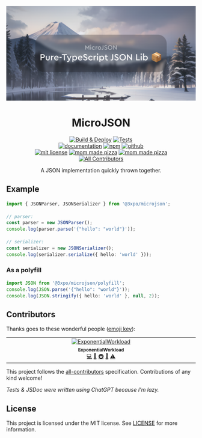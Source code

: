 <div align="center">

[![Social Card](./social.png)](https://microjson.expo.moe/)

# MicroJSON

[![Build & Deploy](https://github.com/Exponential-Workload/microjson/actions/workflows/mkdocs.yml/badge.svg)](https://github.com/Exponential-Workload/microjson/actions/workflows/mkdocs.yml) [![Tests](https://github.com/Exponential-Workload/microjson/actions/workflows/test.yml/badge.svg)](https://github.com/Exponential-Workload/microjson/actions/workflows/test.yml)<br/>
[![documentation](https://img.shields.io/badge/-documentation-brightgreen.svg)](https://microjson.expo.moe/) [![npm](https://img.shields.io/badge/-npm-red.svg)](https://npm.im/@3xpo/microjson/) [![github](https://img.shields.io/badge/-github-blue.svg)](https://github.com/Exponential-Workload/microjson/tree/master)<br/>
[![mit license](https://img.shields.io/badge/license-mit-orange.svg)](https://microjson.expo.moe/LICENSE.txt) [![mom made pizza](https://img.shields.io/badge/type-safe-blue.svg)](https://typescriptlang.org/) [![mom made pizza](https://img.shields.io/badge/mom%20made-pizza-white.svg)](https://www.youtube.com/watch?v=iiASNxG4Mdg&list=PLsZdaL54kaMB6dhCuBe2Y34wWCiTrUAXe&index=21)<br/><!-- ALL-CONTRIBUTORS-BADGE:START - Do not remove or modify this section -->
[![All Contributors](https://img.shields.io/badge/all_contributors-1-orange.svg?style=flat-square)](#contributors-)
<!-- ALL-CONTRIBUTORS-BADGE:END -->

A JSON implementation quickly thrown together.

</div>

## Example
```ts
import { JSONParser, JSONSerializer } from '@3xpo/microjson';

// parser:
const parser = new JSONParser();
console.log(parser.parse('{"hello": "world"}'));

// serializer:
const serializer = new JSONSerializer();
console.log(serializer.serialize({ hello: 'world' }));
```

### As a polyfill
```ts
import JSON from '@3xpo/microjson/polyfill';
console.log(JSON.parse('{"hello": "world"}'));
console.log(JSON.stringify({ hello: 'world' }, null, 2));
```

## Contributors ​

Thanks goes to these wonderful people ([emoji key](https://allcontributors.org/docs/en/emoji-key)):

<!-- ALL-CONTRIBUTORS-LIST:START - Do not remove or modify this section -->
<!-- prettier-ignore-start -->
<!-- markdownlint-disable -->
<table>
  <tbody>
    <tr>
      <td align="center" valign="top" width="14.28%"><a href="https://github.com/Exponential-Workload"><img src="https://avatars.githubusercontent.com/u/90570076?v=4?s=100" width="100px;" alt="ExponentialWorkload"/><br /><sub><b>ExponentialWorkload</b></sub></a><br /><a href="https://github.com/Exponential-Workload/microjson/commits?author=Exponential-Workload" title="Code">💻</a> <a href="https://github.com/Exponential-Workload/microjson/commits?author=Exponential-Workload" title="Documentation">📖</a> <a href="#infra-Exponential-Workload" title="Infrastructure (Hosting, Build-Tools, etc)">🚇</a> <a href="#maintenance-Exponential-Workload" title="Maintenance">🚧</a> <a href="https://github.com/Exponential-Workload/microjson/commits?author=Exponential-Workload" title="Tests">⚠️</a></td>
    </tr>
  </tbody>
</table>

<!-- markdownlint-restore -->
<!-- prettier-ignore-end -->

<!-- ALL-CONTRIBUTORS-LIST:END -->

This project follows the [all-contributors](https://github.com/all-contributors/all-contributors) specification. Contributions of any kind welcome!

*Tests & JSDoc were written using ChatGPT because I'm lazy.*

## License
This project is licensed under the MIT license. See [LICENSE](https://microjson.expo.moe/LICENSE.txt) for more information.
